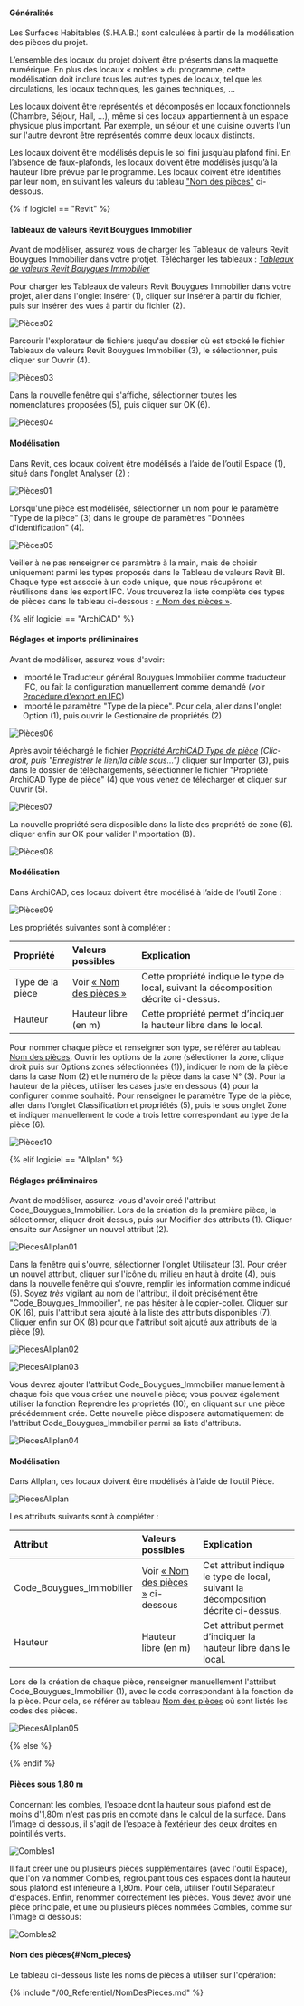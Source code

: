 #### Généralités

Les Surfaces Habitables (S.H.A.B.) sont calculées à partir de la modélisation des pièces du projet.

L’ensemble des locaux du projet doivent être présents dans la maquette numérique. En plus des locaux « nobles » du programme, cette modélisation doit inclure tous les autres types de locaux, tel que les circulations, les locaux techniques, les gaines techniques, …

Les locaux doivent être représentés et décomposés en locaux fonctionnels (Chambre, Séjour, Hall, …), même si ces locaux appartiennent à un espace physique plus important. Par exemple, un séjour et une cuisine ouverts l'un sur l'autre devront être représentés comme deux locaux distincts.

Les locaux doivent être modélisés depuis le sol fini jusqu’au plafond fini. En l’absence de faux-plafonds, les locaux doivent être modélisés jusqu’à la hauteur libre prévue par le programme. Les locaux doivent être identifiés par leur nom, en suivant les valeurs du tableau ["Nom des pièces"](#Nom_pieces) ci-dessous.

{% if logiciel == "Revit" %}

#### Tableaux de valeurs Revit Bouygues Immobilier

Avant de modéliser, assurez vous de charger les Tableaux de valeurs Revit Bouygues Immobilier dans votre protjet. Télécharger les tableaux : _[Tableaux de valeurs Revit Bouygues Immobilier](https://github.com/BIM-Bouygues-Immobilier/BIM-Execution-Plan/blob/master/categories/architecte/Tableaux%20de%20valeurs%20Revit%20BI.rvt?raw=true)_

Pour charger les Tableaux de valeurs Revit Bouygues Immobilier dans votre projet, aller dans l'onglet Insérer (1), cliquer sur Insérer à partir du fichier, puis sur Insérer des vues à partir du fichier (2).

![Pièces02](/02_Modelisation/02_architecte/images/PiecesRevit02.PNG)

Parcourir l'explorateur de fichiers jusqu'au dossier où est stocké le fichier Tableaux de valeurs Revit Bouygues Immobilier (3), le sélectionner, puis cliquer sur Ouvrir (4).

![Pièces03](/02_Modelisation/02_architecte/images/PiecesRevit03.PNG)

Dans la nouvelle fenêtre qui s'affiche, sélectionner toutes les nomenclatures proposées (5), puis cliquer sur OK (6).

![Pièces04](/02_Modelisation/02_architecte/images/PiecesRevit04.PNG)

#### Modélisation

Dans Revit, ces locaux doivent être modélisés à l’aide de l’outil Espace (1), situé dans l'onglet Analyser (2) :

![Pièces01](/02_Modelisation/02_architecte/images/PiecesRevit01.PNG)

Lorsqu'une pièce  est modélisée, sélectionner un nom pour le paramètre "Type de la pièce" (3) dans le groupe de paramètres "Données d'identification" (4).

![Pièces05](/02_Modelisation/02_architecte/images/PiecesRevit05.PNG)

Veiller à ne pas renseigner ce paramètre à la main, mais de choisir uniquement parmi les types proposés dans le Tableau de valeurs Revit BI.
Chaque type est associé à un code unique, que nous récupérons et réutilisons dans les export IFC.
Vous trouverez la liste complète des types de pièces dans le tableau ci-dessous : [« Nom des pièces »](#Nom_pieces).

{% elif logiciel == "ArchiCAD" %}

#### Réglages et imports préliminaires

Avant de modéliser, assurez vous d'avoir:

* Importé le Traducteur général Bouygues Immobilier comme traducteur IFC, ou fait la configuration manuellement comme demandé (voir [Procédure d'export en IFC](#export))
* Importé le paramètre "Type de la pièce". Pour cela, aller dans l'onglet Option (1), puis ouvrir le Gestionaire de propriétés (2)

![Pièces06](/02_Modelisation/02_architecte/images/PiecesArchicad01.png)

Après avoir téléchargé le fichier _[Propriété ArchiCAD Type de pièce](https://raw.githubusercontent.com/BIM-Bouygues-Immobilier/BIM-Execution-Plan/master/templates/softwares/archicad/Propri%C3%A9t%C3%A9%20ArchiCAD%20Type%20de%20pi%C3%A8ce.xml)_  _(Clic-droit, puis "Enregistrer le lien/la cible sous...")_ cliquer sur Importer (3), puis dans le dossier de téléchargements, sélectionner le fichier "Propriété ArchiCAD Type de pièce" (4) que vous venez de télécharger et cliquer sur Ouvrir (5). 

![Pièces07](/02_Modelisation/02_architecte/images/PiecesArchicad02.png)

La nouvelle propriété sera disposible dans la liste des propriété de zone (6). cliquer enfin sur OK pour valider l'importation (8).

![Pièces08](/02_Modelisation/02_architecte/images/PiecesArchicad03.png)

#### Modélisation

Dans ArchiCAD, ces locaux doivent être modélisé à l’aide de l’outil Zone :

![Pièces09](/02_Modelisation/02_architecte/images/Zones.png)

Les propriétés suivantes sont à compléter :

| Propriété | Valeurs possibles | Explication |
| :--- | :--- | :--- |
| Type de la pièce | Voir [« Nom des pièces »](#Nom_pieces) | Cette propriété indique le type de local, suivant la décomposition décrite ci-dessus. |
| Hauteur | Hauteur libre \(en m\) | Cette propriété permet d’indiquer la hauteur libre dans le local.|

Pour nommer chaque pièce et renseigner son type, se référer au tableau [Nom des pièces](#Nom_pieces). Ouvrir les options de la zone (sélectioner la zone, clique droit puis sur Options zones sélectionnées (1)), indiquer le nom de la pièce dans la case Nom (2) et le numéro de la pièce dans la case N° (3). Pour la hauteur de la pièces, utiliser les cases juste en dessous (4) pour la configurer comme souhaité.
Pour renseigner le paramètre Type de la pièce, aller dans l'onglet Classification et propriétés (5), puis le sous onglet Zone et indiquer manuellement le code à trois lettre correspondant au type de la pièce (6).

![Pièces10](/02_Modelisation/02_architecte/images/PiecesArchicad04.png)

{% elif logiciel == "Allplan" %}

#### Réglages préliminaires

Avant de modéliser, assurez-vous d'avoir créé l'attribut Code_Bouygues_Immobilier. Lors de la création de la première pièce, la sélectionner, cliquer droit dessus, puis sur Modifier des attributs (1). Cliquer ensuite sur Assigner un nouvel attribut (2).

![PiecesAllplan01](/02_Modelisation/02_architecte/images/PiecesAllplan01.png)

Dans la fenêtre qui s'ouvre, sélectionner l'onglet Utilisateur (3). Pour créer un nouvel attribut, cliquer sur l'icône du milieu en haut à droite (4), puis dans la nouvelle fenêtre qui s'ouvre, remplir les information comme indiqué (5). Soyez _très_ vigilant au nom de l'attribut, il doit précisément être "Code_Bouygues_Immobilier", ne pas hésiter à le copier-coller. Cliquer sur OK (6), puis l'attribut sera ajouté à la liste des attributs disponibles (7). Cliquer enfin sur OK (8) pour que l'attribut soit ajouté aux attributs de la pièce (9).

![PiecesAllplan02](/02_Modelisation/02_architecte/images/PiecesAllplan02.png)

![PiecesAllplan03](/02_Modelisation/02_architecte/images/PiecesAllplan03.png)

Vous devrez ajouter l'attribut Code_Bouygues_Immobilier manuellement à chaque fois que vous créez une nouvelle pièce; vous pouvez également utiliser la fonction Reprendre les propriétés (10), en cliquant sur une pièce précédemment crée. Cette nouvelle pièce disposera automatiquement de l'attribut Code_Bouygues_Immobilier parmi sa liste d'attributs.

![PiecesAllplan04](/02_Modelisation/02_architecte/images/PiecesAllplan04.png)

#### Modélisation

Dans Allplan, ces locaux doivent être modélisés à l’aide de l’outil Pièce.

![PiecesAllplan](/02_Modelisation/02_architecte/images/PiecesAllplan.PNG)

Les attributs suivants sont à compléter :

| Attribut | Valeurs possibles | Explication |
| :--- | :--- | :--- |
| Code_Bouygues_Immobilier | Voir [« Nom des pièces »](#Nom_pieces) ci-dessous | Cet attribut indique le type de local, suivant la décomposition décrite ci-dessus. |
| Hauteur | Hauteur libre \(en m\) | Cet attribut permet d’indiquer la hauteur libre dans le local.|

Lors de la création de chaque pièce, renseigner manuellement l'attribut Code_Bouygues_Immobilier (1), avec le code correspondant à la fonction de la pièce. Pour cela, se référer au tableau [Nom des pièces](#Nom_pieces) où sont listés les codes des pièces.

![PiecesAllplan05](/02_Modelisation/02_architecte/images/PiecesAllplan05.png)

{% else %}

{% endif %}

#### Pièces sous 1,80 m

Concernant les combles, l'espace dont la hauteur sous plafond est de moins d'1,80m n'est pas pris en compte dans le calcul de la surface. Dans l'image ci dessous, il s'agit de l'espace à l’extérieur des deux droites en pointillés verts.

![Combles1](/02_Modelisation/02_architecte/images/Combles1.PNG)

 Il faut créer une ou plusieurs pièces supplémentaires (avec l'outil Espace), que l'on va nommer Combles, regroupant tous ces espaces dont la hauteur sous plafond est inférieure à 1,80m. Pour cela, utiliser l'outil Séparateur d'espaces.  Enfin, renommer correctement les pièces. Vous devez avoir une pièce principale, et une ou plusieurs pièces nommées Combles, comme sur l'image ci dessous:

![Combles2](/02_Modelisation/02_architecte/images/Combles2.PNG)

#### Nom des pièces{#Nom_pieces}

Le tableau ci-dessous liste les noms de pièces à utiliser sur l'opération:

{% include "/00_Referentiel/NomDesPieces.md" %}